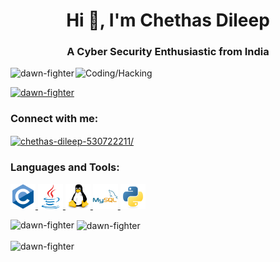 <h1 align="center">Hi 👋, I'm Chethas Dileep</h1>
<h3 align="center">A Cyber Security Enthusiastic from India</h3>
<img align="right" alt="Coding/Hacking" width="400" src="https://media1.tenor.com/m/-SV9TjUGabMAAAAC/hacker-python.gif">

<p align="left"> <img src="https://komarev.com/ghpvc/?username=dawn-fighter&label=Profile%20views&color=0e75b6&style=flat" alt="dawn-fighter" /> </p>

<p align="left"> <a href="https://github.com/ryo-ma/github-profile-trophy"><img src="https://github-profile-trophy.vercel.app/?username=dawn-fighter" alt="dawn-fighter" /></a> </p>

<h3 align="left">Connect with me:</h3>
<p align="left">
<a href="https://linkedin.com/in/chethas-dileep-530722211/" target="blank"><img align="center" src="https://raw.githubusercontent.com/rahuldkjain/github-profile-readme-generator/master/src/images/icons/Social/linked-in-alt.svg" alt="chethas-dileep-530722211/" height="30" width="40" /></a>
</p>

<h3 align="left">Languages and Tools:</h3>
<p align="left"> <a href="https://www.cprogramming.com/" target="_blank" rel="noreferrer"> <img src="https://raw.githubusercontent.com/devicons/devicon/master/icons/c/c-original.svg" alt="c" width="40" height="40"/> </a> <a href="https://www.java.com" target="_blank" rel="noreferrer"> <img src="https://raw.githubusercontent.com/devicons/devicon/master/icons/java/java-original.svg" alt="java" width="40" height="40"/> </a> <a href="https://www.linux.org/" target="_blank" rel="noreferrer"> <img src="https://raw.githubusercontent.com/devicons/devicon/master/icons/linux/linux-original.svg" alt="linux" width="40" height="40"/> </a> <a href="https://www.mysql.com/" target="_blank" rel="noreferrer"> <img src="https://raw.githubusercontent.com/devicons/devicon/master/icons/mysql/mysql-original-wordmark.svg" alt="mysql" width="40" height="40"/> </a> <a href="https://www.python.org" target="_blank" rel="noreferrer"> <img src="https://raw.githubusercontent.com/devicons/devicon/master/icons/python/python-original.svg" alt="python" width="40" height="40"/> </a> </p>

<p><img align="left" src="https://github-readme-stats.vercel.app/api/top-langs?username=dawn-fighter&show_icons=true&locale=en&layout=compact" alt="dawn-fighter" /></p>

<p>&nbsp;<img align="center" src="https://github-readme-stats.vercel.app/api?username=dawn-fighter&show_icons=true&locale=en" alt="dawn-fighter" /></p>

<p><img align="center" src="https://github-readme-streak-stats.herokuapp.com/?user=dawn-fighter&" alt="dawn-fighter" /></p>
